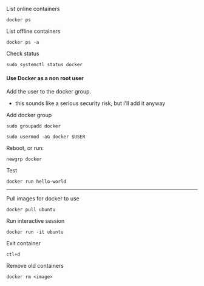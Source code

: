 List online containers
```
docker ps
```

List offline containers
```
docker ps -a
```

Check status
```
sudo systemctl status docker
```

#### Use Docker as a non root user

Add the user to the docker group.
- this sounds like a serious security risk, but i'll add it anyway

Add docker group
```
sudo groupadd docker
```

```
sudo usermod -aG docker $USER
```

Reboot, or run:
```
newgrp docker
```

Test
```
docker run hello-world
```

---

Pull images for docker to use
```
docker pull ubuntu
```

Run interactive session
```
docker run -it ubuntu
```

Exit container
```
ctl+d
```

Remove old containers
```
docker rm <image>
```


